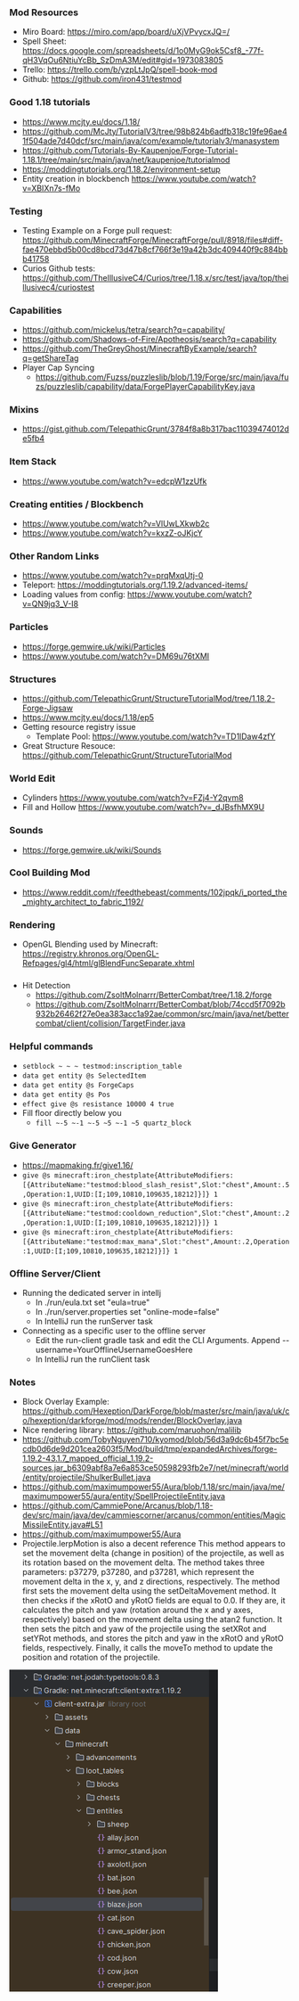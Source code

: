 ### Mod Resources
- Miro Board: https://miro.com/app/board/uXjVPvycxJQ=/
- Spell Sheet: https://docs.google.com/spreadsheets/d/1o0MyG9ok5Csf8_-77f-qH3VqOu6NtiuYcBb_SzDmA3M/edit#gid=1973083805
- Trello: https://trello.com/b/yzpLtJpQ/spell-book-mod
- Github: https://github.com/iron431/testmod

### Good 1.18 tutorials
- https://www.mcjty.eu/docs/1.18/
- https://github.com/McJty/TutorialV3/tree/98b824b6adfb318c19fe96ae41f504ade7d40dcf/src/main/java/com/example/tutorialv3/manasystem
- https://github.com/Tutorials-By-Kaupenjoe/Forge-Tutorial-1.18.1/tree/main/src/main/java/net/kaupenjoe/tutorialmod
- https://moddingtutorials.org/1.18.2/environment-setup
- Entity creation in blockbench https://www.youtube.com/watch?v=XBIXn7s-fMo

### Testing
- Testing Example on a Forge pull request: https://github.com/MinecraftForge/MinecraftForge/pull/8918/files#diff-fae470ebbd5b00cd8bcd73d47b8cf766f3e19a42b3dc409440f9c884bbb41758
- Curios Github tests: https://github.com/TheIllusiveC4/Curios/tree/1.18.x/src/test/java/top/theillusivec4/curiostest

### Capabilities
- https://github.com/mickelus/tetra/search?q=capability/
- https://github.com/Shadows-of-Fire/Apotheosis/search?q=capability
- https://github.com/TheGreyGhost/MinecraftByExample/search?q=getShareTag
- Player Cap Syncing
  - https://github.com/Fuzss/puzzleslib/blob/1.19/Forge/src/main/java/fuzs/puzzleslib/capability/data/ForgePlayerCapabilityKey.java
  
### Mixins
- https://gist.github.com/TelepathicGrunt/3784f8a8b317bac11039474012de5fb4

### Item Stack
- https://www.youtube.com/watch?v=edcpW1zzUfk

### Creating entities / Blockbench
- https://www.youtube.com/watch?v=VlUwLXkwb2c
- https://www.youtube.com/watch?v=kxzZ-oJKjcY

### Other Random Links
- https://www.youtube.com/watch?v=prqMxqUtj-0
- Teleport: https://moddingtutorials.org/1.19.2/advanced-items/
- Loading values from config: https://www.youtube.com/watch?v=QN9jq3_V-I8

### Particles
- https://forge.gemwire.uk/wiki/Particles
- https://www.youtube.com/watch?v=DM69u76tXMI

### Structures
- https://github.com/TelepathicGrunt/StructureTutorialMod/tree/1.18.2-Forge-Jigsaw
- https://www.mcjty.eu/docs/1.18/ep5
- Getting resource registry issue
  - Template Pool: https://www.youtube.com/watch?v=TD1lDaw4zfY
- Great Structure Resouce: https://github.com/TelepathicGrunt/StructureTutorialMod

### World Edit
- Cylinders https://www.youtube.com/watch?v=FZj4-Y2qvm8
- Fill and Hollow https://www.youtube.com/watch?v=_dJBsfhMX9U

### Sounds
- https://forge.gemwire.uk/wiki/Sounds

### Cool Building Mod
- https://www.reddit.com/r/feedthebeast/comments/102jpqk/i_ported_the_mighty_architect_to_fabric_1192/

### Rendering
- OpenGL Blending used by Minecraft: https://registry.khronos.org/OpenGL-Refpages/gl4/html/glBlendFuncSeparate.xhtml 

###
- Hit Detection
    - https://github.com/ZsoltMolnarrr/BetterCombat/tree/1.18.2/forge
    - https://github.com/ZsoltMolnarrr/BetterCombat/blob/74ccd5f7092b932b26462f27e0ea383acc1a92ae/common/src/main/java/net/bettercombat/client/collision/TargetFinder.java

### Helpful commands
- ```setblock ~ ~ ~ testmod:inscription_table```
- ```data get entity @s SelectedItem```
- ```data get entity @s ForgeCaps```
- ```data get entity @s Pos```
- ```effect give @s resistance 10000 4 true```
- Fill floor directly below you
  - ```fill ~-5 ~-1 ~-5 ~5 ~-1 ~5 quartz_block```

### Give Generator
- https://mapmaking.fr/give1.16/
- ```give @s minecraft:iron_chestplate{AttributeModifiers:[{AttributeName:"testmod:blood_slash_resist",Slot:"chest",Amount:.5,Operation:1,UUID:[I;109,10810,109635,18212]}]} 1```
- ```give @s minecraft:iron_chestplate{AttributeModifiers:[{AttributeName:"testmod:cooldown_reduction",Slot:"chest",Amount:.2,Operation:1,UUID:[I;109,10810,109635,18212]}]} 1```
- ```give @s minecraft:iron_chestplate{AttributeModifiers:[{AttributeName:"testmod:max_mana",Slot:"chest",Amount:.2,Operation:1,UUID:[I;109,10810,109635,18212]}]} 1```

### Offline Server/Client
- Running the dedicated server in intellj
  - In ./run/eula.txt set "eula=true"
  - In ./run/server.properties set "online-mode=false"
  - In IntelliJ run the runServer task
- Connecting as a specific user to the offline server
  - Edit the run-client gradle task and edit the CLI Arguments.  Append --username=YourOfflineUsernameGoesHere
  - In IntelliJ run the runClient task

### Notes
- Block Overlay Example: https://github.com/Hexeption/DarkForge/blob/master/src/main/java/uk/co/hexeption/darkforge/mod/mods/render/BlockOverlay.java
- Nice rendering library: https://github.com/maruohon/malilib
- https://github.com/TobyNguyen710/kyomod/blob/56d3a9dc6b45f7bc5ecdb0d6de9d201cea2603f5/Mod/build/tmp/expandedArchives/forge-1.19.2-43.1.7_mapped_official_1.19.2-sources.jar_b6309abf8a7e6a853ce50598293fb2e7/net/minecraft/world/entity/projectile/ShulkerBullet.java
- https://github.com/maximumpower55/Aura/blob/1.18/src/main/java/me/maximumpower55/aura/entity/SpellProjectileEntity.java
- https://github.com/CammiePone/Arcanus/blob/1.18-dev/src/main/java/dev/cammiescorner/arcanus/common/entities/MagicMissileEntity.java#L51
- https://github.com/maximumpower55/Aura
- Projectile.lerpMotion is also a decent reference
This method appears to set the movement delta (change in position) of the projectile, as well as its rotation based on the movement delta.
The method takes three parameters: p37279, p37280, and p37281, which represent the movement delta in the x, y, and z directions, respectively.
The method first sets the movement delta using the setDeltaMovement method. It then checks if the xRotO and yRotO fields are equal to 0.0. If they are,
it calculates the pitch and yaw (rotation around the x and y axes, respectively) based on the movement delta using the atan2 function. It then sets the
pitch and yaw of the projectile using the setXRot and setYRot methods, and stores the pitch and yaw in the xRotO and yRotO fields, respectively. Finally,
it calls the moveTo method to update the position and rotation of the projectile.

![img.png](img.png)